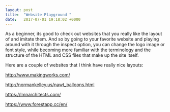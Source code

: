 ```yaml
---
layout: post
title:  "Website Playground "
date:   2017-07-01 19:18:02 +0000
---
```



As a beginner, its good to check out websites that you really like the layout of and imitate them. And so by going to your favorite website and playing around with it through the inspect option, you can change the logo image or font style, while becoming more familiar with the terminology and the structure of the HTML and CSS files that make up the site itself.

Here are a couple of websites that I think have really nice layouts:

http://www.makingworks.com/

http://normankelley.us/nawt_balloons.html

https://lmnarchitects.com/

https://www.forestapp.cc/en/



